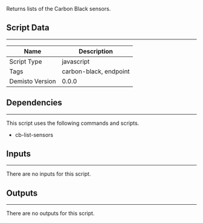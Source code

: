Returns lists of the Carbon Black sensors.

## Script Data
---

| **Name** | **Description** |
| --- | --- |
| Script Type | javascript |
| Tags | carbon-black, endpoint |
| Demisto Version | 0.0.0 |

## Dependencies
---
This script uses the following commands and scripts.
* cb-list-sensors

## Inputs
---
There are no inputs for this script.

## Outputs
---
There are no outputs for this script.
